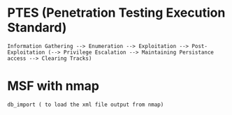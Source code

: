 # PTES (Penetration Testing Execution Standard)
```
Information Gathering --> Enumeration --> Exploitation --> Post-Exploitation (--> Privilege Escalation --> Maintaining Persistance access --> Clearing Tracks)
```

# MSF with nmap
```
db_import ( to load the xml file output from nmap)
```
